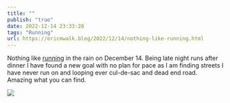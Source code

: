```yaml
---
title: ""
publish: "true"
date: 2022-12-14 23:33:28
tags: "Running"
url: https://ericmwalk.blog/2022/12/14/nothing-like-running.html
---
```


Nothing like [running](http://www.strava.com/activities/8249980985) in the rain on December 14. Being late night runs after dinner I have found a new goal with no plan for pace as I am finding streets I have never run on and looping ever cul-de-sac and dead end road. Amazing what you can find.

![](https://ericmwalk.blog/uploads/2024/img-1352.jpg)